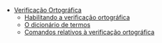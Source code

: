 * [Verificação Ortográfica](verificacao_ortografica.md)
   * [Habilitando a verificação ortográfica](habilitando_a_verificacao_ortografica.md)
   * [O dicionário de termos](dicionario_de_termos.md)
   * [Comandos relativos à verificação ortográfica](comandos_relativos_a_verificacao_ortografica.md)
